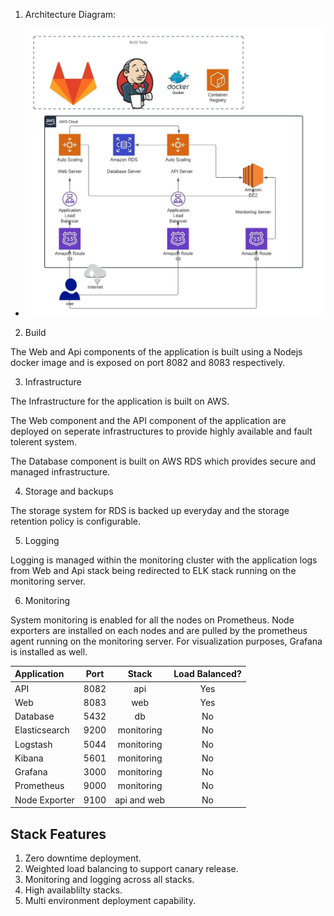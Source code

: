 1. Architecture Diagram:
   
- ![alt text](images/AWS-3tier.jpeg "Architecture")

2. Build

The Web and Api components of the application is built using a Nodejs docker image and is exposed on port 8082 and 8083 respectively.

3. Infrastructure

The Infrastructure for the application is built on AWS.

The Web component and the API component of the application are deployed on seperate infrastructures to provide highly available and fault tolerent system.

The Database component is built on AWS RDS which provides secure and managed infrastructure.

4. Storage and backups

The storage system for RDS is backed up everyday and the storage retention policy is configurable.

5. Logging

Logging is managed within the monitoring cluster with the application logs from Web and Api stack being redirected to ELK stack running on the monitoring server.

6. Monitoring

System monitoring is enabled for all the nodes on Prometheus. Node exporters are installed on each nodes and are pulled by the prometheus agent running on the monitoring server. For visualization purposes, Grafana is installed as well.

| Application  | Port     | Stack      | Load Balanced? |     
| :---         | :---:    | :---:      |  :---:         |
| API          | 8082     | api        |   Yes          |
| Web          | 8083     | web        |   Yes          |
| Database     | 5432     | db         |   No           |
| Elasticsearch| 9200     | monitoring |   No           |
| Logstash     | 5044     | monitoring |   No           |
| Kibana       | 5601     | monitoring |   No           |
| Grafana      | 3000     | monitoring |   No           | 
| Prometheus   | 9000     | monitoring |   No           | 
| Node Exporter| 9100     | api and web|   No           | 

## Stack Features

1. Zero downtime deployment.
2. Weighted load balancing to support canary release.
3. Monitoring and logging across all stacks.
4. High availablilty stacks.
5. Multi environment deployment capability.